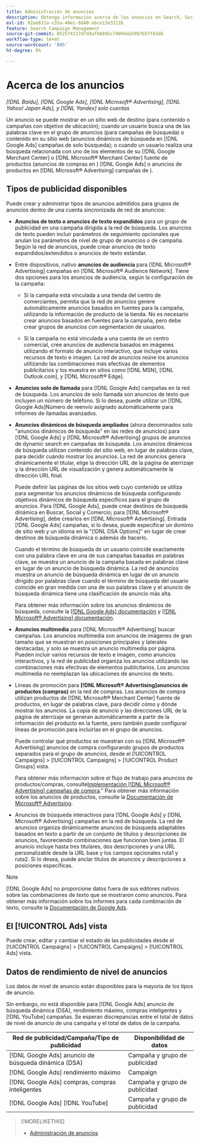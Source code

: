 ```yaml
---
title: Administración de anuncios
description: Obtenga información acerca de los anuncios en Search, Social y Commerce, incluidos los tipos de anuncios disponibles.
exl-id: 92ae631a-c35a-40ec-9d40-ebce13e3311b
feature: Search Campaign Management
source-git-commit: 052574217d7ddafb8895c74094da5997b5ff83db
workflow-type: tm+mt
source-wordcount: '895'
ht-degree: 0%

---
```


# Acerca de los anuncios

*[!DNL Baidu], [!DNL Google Ads], [!DNL Microsoft® Advertising], [!DNL Yahoo! Japan Ads], y [!DNL Yandex] solo cuentas*

Un anuncio se puede mostrar en un sitio web de destino (para contenido o campañas con objetivo de ubicación); cuando un usuario busca una de las palabras clave en el grupo de anuncios (para campañas de búsqueda) o contenido en su sitio web (anuncios dinámicos de búsqueda en [!DNL Google Ads] campañas de solo búsqueda); o cuando un usuario realiza una búsqueda relacionada con uno de los elementos de su [!DNL Google Merchant Center] o [!DNL Microsoft® Merchant Center] fuente de productos (anuncios de compras en ) [!DNL Google Ads] o anuncios de productos en [!DNL Microsoft® Advertising] campañas de ).

## Tipos de publicidad disponibles

Puede crear y administrar tipos de anuncios admitidos para grupos de anuncios dentro de una cuenta sincronizada de red de anuncios:

* **Anuncios de texto o anuncios de texto expandidos** para un grupo de publicidad en una campaña dirigida a la red de búsqueda. Los anuncios de texto pueden incluir parámetros de seguimiento opcionales que anulan los parámetros de nivel de grupo de anuncios o de campaña. Según la red de anuncios, puede crear anuncios de texto expandidos/extendidos o anuncios de texto estándar.

* Entre dispositivos, nativo **anuncios de audiencia** para [!DNL Microsoft® Advertising] campañas en [!DNL Microsoft® Audience Network]. Tiene dos opciones para los anuncios de audiencia, según la configuración de la campaña:

   * Si la campaña está vinculada a una tienda del centro de comerciantes, permita que la red de anuncios genere automáticamente anuncios basados en fuentes para la campaña, utilizando la información de producto de la tienda. No es necesario crear anuncios basados en fuentes para la campaña, pero debe crear grupos de anuncios con segmentación de usuarios.

   * Si la campaña no está vinculada a una cuenta de un centro comercial, cree anuncios de audiencia basados en imágenes utilizando el formato de anuncio interactivo, que incluye varios recursos de texto e imagen. La red de anuncios reúne los anuncios utilizando las combinaciones más efectivas de elementos publicitarios y los muestra en sitios como [!DNL MSN], [!DNL Outlook.com], y [!DNL Microsoft® Edge].

* **Anuncios solo de llamada** para [!DNL Google Ads] campañas en la red de búsqueda. Los anuncios de solo llamada son anuncios de texto que incluyen un número de teléfono. Si lo desea, puede utilizar un [!DNL Google Ads]Número de reenvío asignado automáticamente para informes de llamadas avanzados.

* **Anuncios dinámicos de búsqueda ampliados** (ahora denominados solo &quot;anuncios dinámicos de búsqueda&quot; en las redes de anuncios) para [!DNL Google Ads] y [!DNL Microsoft® Advertising] grupos de anuncios de dynamic search en campañas de búsqueda. Los anuncios dinámicos de búsqueda utilizan contenido del sitio web, en lugar de palabras clave, para decidir cuándo mostrar los anuncios. La red de anuncios genera dinámicamente el titular, elige la dirección URL de la página de aterrizaje y la dirección URL de visualización y genera automáticamente la dirección URL final.

  Puede definir las páginas de los sitios web cuyo contenido se utiliza para segmentar los anuncios dinámicos de búsqueda configurando objetivos dinámicos de búsqueda específicos para el grupo de anuncios. Para [!DNL Google Ads], puede crear destinos de búsqueda dinámica en Buscar, Social y Comercio; para [!DNL Microsoft® Advertising], debe crearlos en [!DNL Microsoft® Advertising]. Entrada [!DNL Google Ads] campañas, si lo desea, puede especificar un dominio de sitio web y un idioma en la &quot;[!DNL DSA Options]&quot; en lugar de crear destinos de búsqueda dinámica o además de hacerlo.

  Cuando el término de búsqueda de un usuario coincide exactamente con una palabra clave en una de sus campañas basadas en palabras clave, se muestra un anuncio de la campaña basada en palabras clave en lugar de un anuncio de búsqueda dinámica. La red de anuncios muestra un anuncio de búsqueda dinámica en lugar de un anuncio dirigido por palabras clave cuando el término de búsqueda del usuario coincide en gran medida con una de sus palabras clave y el anuncio de búsqueda dinámica tiene una clasificación de anuncio más alta.

  Para obtener más información sobre los anuncios dinámicos de búsqueda, consulte la [[!DNL Google Ads] documentación](https://support.google.com/google-ads/answer/2471185) y [[!DNL Microsoft® Advertising] documentación](https://help.ads.microsoft.com/#apex/ads/en/56794).

* **Anuncios multimedia** para [!DNL Microsoft® Advertising] buscar campañas. Los anuncios multimedia son anuncios de imágenes de gran tamaño que se muestran en posiciones principales y laterales destacadas, y solo se muestra un anuncio multimedia por página. Pueden incluir varios recursos de texto e imagen, como anuncios interactivos, y la red de publicidad organiza los anuncios utilizando las combinaciones más efectivas de elementos publicitarios. Los anuncios multimedia no reemplazan las ubicaciones de anuncios de texto.

* Líneas de promoción para **[!DNL Microsoft® Advertising]anuncios de productos (compras)** en la red de compras. Los anuncios de compra utilizan productos de [!DNL Microsoft® Merchant Center] fuente de productos, en lugar de palabras clave, para decidir cómo y dónde mostrar los anuncios. La copia de anuncio y las direcciones URL de la página de aterrizaje se generan automáticamente a partir de la información del producto en la fuente, pero también puede configurar líneas de promoción para incluirlas en el grupo de anuncios.

  Puede controlar qué productos se muestran con su [!DNL Microsoft® Advertising] anuncios de compra configurando grupos de productos separados para el grupo de anuncios, desde el [!UICONTROL Campaigns] > [!UICONTROL Campaigns] > [!UICONTROL Product Groups] vista.

  Para obtener más información sobre el flujo de trabajo para anuncios de productos/compras, consulte[Implementación [!DNL Microsoft® Advertising] campañas de compra](/help/search-social-commerce/campaign-management/special-campaign-types/microsoft-shopping-campaigns.md).&quot;  Para obtener más información sobre los anuncios de productos, consulte la [Documentación de Microsoft® Advertising](https://help.ads.microsoft.com/#apex/3/en/51082).

* Anuncios de búsqueda interactivos para [!DNL Google Ads] y [!DNL Microsoft® Advertising] campañas en la red de búsqueda. La red de anuncios organiza dinámicamente anuncios de búsqueda adaptables basados en texto a partir de un conjunto de títulos y descripciones de anuncios, favoreciendo combinaciones que funcionan bien juntas. El anuncio incluye hasta tres titulares, dos descripciones y una URL personalizable desde la URL base y los campos opcionales ruta1 y ruta2. Si lo desea, puede anclar títulos de anuncios y descripciones a posiciones específicas.

>[!NOTE]
>
>[!DNL Google Ads] no proporcione datos fuera de sus editores nativos sobre las combinaciones de texto que se mostraron como anuncios. Para obtener más información sobre los informes para cada combinación de texto, consulte la [Documentación de Google Ads](https://support.google.com/google-ads/answer/7684791).

## El [!UICONTROL Ads] vista

Puede crear, editar y cambiar el estado de las publicidades desde el [!UICONTROL Campaigns] > [!UICONTROL Campaigns] > [!UICONTROL Ads] vista.

## Datos de rendimiento de nivel de anuncios

Los datos de nivel de anuncio están disponibles para la mayoría de los tipos de anuncio.

Sin embargo, no está disponible para [!DNL Google Ads] anuncio de búsqueda dinámica (DSA), rendimiento máximo, compras inteligentes y [!DNL YouTube] campañas. Se esperan discrepancias entre el total de datos de nivel de anuncio de una campaña y el total de datos de la campaña.

| Red de publicidad/Campaña/Tipo de publicidad | Disponibilidad de datos |
|---|---|
| [!DNL Google Ads] anuncio de búsqueda dinámica (DSA) | Campaña y grupo de publicidad |
| [!DNL Google Ads] rendimiento máximo | Campaign |
| [!DNL Google Ads] compras, compras inteligentes | Campaña y grupo de publicidad |
| [!DNL Google Ads] [!DNL YouTube] | Campaña y grupo de publicidad |

>[!MORELIKETHIS]
>
>* [Administración de anuncios](ad-manage.md)
